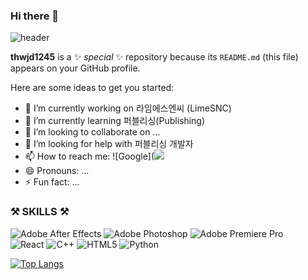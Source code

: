### Hi there 👋
![header](https://capsule-render.vercel.app/api?text=sojung&type=waving&color=E3A6AE&height=300&section=header&fontSize=90)

**thwjd1245** is a ✨ _special_ ✨ repository because its `README.md` (this file) appears on your GitHub profile.

Here are some ideas to get you started:

- 🔭 I’m currently working on 라임에스엔씨 (LimeSNC)
- 🌱 I’m currently learning 퍼블리싱(Publishing)
- 👯 I’m looking to collaborate on ...
- 🤔 I’m looking for help with 퍼블리싱 개발자
- 📫 How to reach me: ![Google](<img src="https://img.shields.io/badge/Google-4285F4?style=flat-square&logo=Google&logoColor=red"/>
- 😄 Pronouns: ...
- ⚡ Fun fact: ...

### ⚒ SKILLS ⚒
![Adobe After Effects](https://img.shields.io/badge/Adobe%20After%20Effects-9999FF.svg?style=for-the-badge&logo=Adobe%20After%20Effects&logoColor=white)
![Adobe Photoshop](https://img.shields.io/badge/adobe%20photoshop-%2331A8FF.svg?style=for-the-badge&logo=adobe%20photoshop&logoColor=white)
![Adobe Premiere Pro](https://img.shields.io/badge/Adobe%20Premiere%20Pro-9999FF.svg?style=for-the-badge&logo=Adobe%20Premiere%20Pro&logoColor=white)
</br>
![React](https://img.shields.io/badge/react-%2320232a.svg?style=for-the-badge&logo=react&logoColor=%2361DAFB)
![C++](https://img.shields.io/badge/c++-%2300599C.svg?style=for-the-badge&logo=c%2B%2B&logoColor=white)
![HTML5](https://img.shields.io/badge/html5-%23E34F26.svg?style=for-the-badge&logo=html5&logoColor=white)
![Python](https://img.shields.io/badge/python-3670A0?style=for-the-badge&logo=python&logoColor=ffdd54)


[![Top Langs](https://github-readme-stats.vercel.app/api/top-langs/?username=thwjd1245)](https://github.com/thwjd1245/github-readme-stats)